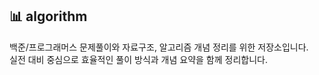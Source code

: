 ## 📊 algorithm

백준/프로그래머스 문제풀이와 자료구조, 알고리즘 개념 정리를 위한 저장소입니다.  
실전 대비 중심으로 효율적인 풀이 방식과 개념 요약을 함께 정리합니다.
